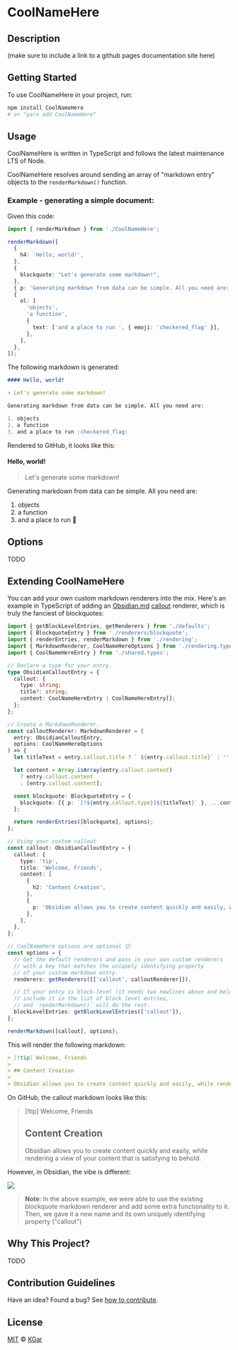 # CoolNameHere

## Description

(make sure to include a link to a github pages documentation site here)

## Getting Started

To use CoolNameHere in your project, run:

```sh
npm install CoolNameHere
# or "yarn add CoolNameHere"
```

## Usage

CoolNameHere is written in TypeScript and follows the latest maintenance LTS of Node.

CoolNameHere resolves around sending an array of "markdown entry" objects to the `renderMarkdown()` function.

### **Example** - generating a simple document:

Given this code:

```ts
import { renderMarkdown } from './CoolNameHere';

renderMarkdown([
  {
    h4: 'Hello, world!',
  },
  {
    blockquote: "Let's generate some markdown!",
  },
  { p: 'Generating markdown from data can be simple. All you need are:' },
  {
    ol: [
      'objects',
      'a function',
      {
        text: ['and a place to run ', { emoji: 'checkered_flag' }],
      },
    ],
  },
]);
```

The following markdown is generated:

```md
#### Hello, world!

> Let's generate some markdown!

Generating markdown from data can be simple. All you need are:

1. objects
2. a function
3. and a place to run :checkered_flag:
```

Rendered to GitHub, it looks like this:

#### Hello, world!

> Let's generate some markdown!

Generating markdown from data can be simple. All you need are:

1. objects
2. a function
3. and a place to run :checkered_flag:

## Options

TODO

## Extending CoolNameHere

You can add your own custom markdown renderers into the mix. Here's an example in TypeScript of adding an [Obsidian.md](https://obsidian.md/) [callout](https://help.obsidian.md/How+to/Use+callouts) renderer, which is truly the fanciest of blockquotes:

```ts
import { getBlockLevelEntries, getRenderers } from './defaults';
import { BlockquoteEntry } from './renderers/blockquote';
import { renderEntries, renderMarkdown } from './rendering';
import { MarkdownRenderer, CoolNameHereOptions } from './rendering.types';
import { CoolNameHereEntry } from './shared.types';

// Declare a type for your entry.
type ObsidianCalloutEntry = {
  callout: {
    type: string;
    title?: string;
    content: CoolNameHereEntry | CoolNameHereEntry[];
  };
};

// Create a MarkdownRenderer.
const calloutRenderer: MarkdownRenderer = (
  entry: ObsidianCalloutEntry,
  options: CoolNameHereOptions
) => {
  let titleText = entry.callout.title ? ` ${entry.callout.title}` : '';

  let content = Array.isArray(entry.callout.content)
    ? entry.callout.content
    : [entry.callout.content];

  const blockquote: BlockquoteEntry = {
    blockquote: [{ p: `[!${entry.callout.type}]${titleText}` }, ...content],
  };

  return renderEntries([blockquote], options);
};

// Using your custom callout
const callout: ObsidianCalloutEntry = {
  callout: {
    type: 'tip',
    title: 'Welcome, Friends',
    content: [
      {
        h2: 'Content Creation',
      },
      {
        p: 'Obsidian allows you to create content quickly and easily, while rendering a view of your content that is satisfying to behold.',
      },
    ],
  },
};

// CoolNameHere options are optional 😉
const options = {
  // Get the default renderers and pass in your own custom renderers
  // with a key that matches the uniquely identifying property
  // of your custom markdown entry.
  renderers: getRenderers([['callout', calloutRenderer]]),

  // If your entry is block-level (it needs two newlines above and below it)
  // include it in the list of block level entries,
  // and `renderMarkdown()` will do the rest.
  blockLevelEntries: getBlockLevelEntries(['callout']),
};

renderMarkdown([callout], options);
```

This will render the following markdown:

```md
> [!tip] Welcome, Friends
>
> ## Content Creation
>
> Obsidian allows you to create content quickly and easily, while rendering a view of your content that is satisfying to behold.
```

On GitHub, the callout markdown looks like this:

> [!tip] Welcome, Friends
>
> ## Content Creation
>
> Obsidian allows you to create content quickly and easily, while rendering a view of your content that is satisfying to behold.

However, in Obsidian, the vibe is different:

![](https://github.com/kgar/data-driven-markdown/blob/main/images/obsidian-callout-example.jpg)

> **Note**: In the above example, we were able to use the existing blockquote markdown renderer and add some extra functionality to it. Then, we gave it a new name and its own uniquely identifying property ("callout")

## Why This Project?

TODO

## Contribution Guidelines

Have an idea? Found a bug? See [how to contribute](https://github.com/kgar/data-driven-markdown/blob/main/CONTRIBUTING).

## License

[MIT](https://github.com/kgar/data-driven-markdown/blob/main/LICENSE) © [KGar](https://github.com/kgar)
